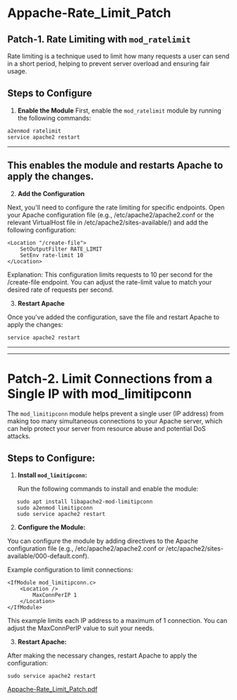 # Appache-Rate_Limit_Patch


## Patch-1. Rate Limiting with `mod_ratelimit`

Rate limiting is a technique used to limit how many requests a user can send in a short period, helping to prevent server overload and ensuring fair usage.

## Steps to Configure

1. **Enable the Module**
First, enable the `mod_ratelimit` module by running the following commands:

```
a2enmod ratelimit
service apache2 restart
```
---
This enables the module and restarts Apache to apply the changes.
---

2. **Add the Configuration**

Next, you'll need to configure the rate limiting for specific endpoints. Open your Apache configuration file (e.g., /etc/apache2/apache2.conf or the relevant VirtualHost file in /etc/apache2/sites-available/) and add the following configuration:

```
<Location "/create-file">
    SetOutputFilter RATE_LIMIT
    SetEnv rate-limit 10
</Location>
```

Explanation:
This configuration limits requests to 10 per second for the /create-file endpoint.
You can adjust the rate-limit value to match your desired rate of requests per second.

3. **Restart Apache**

Once you've added the configuration, save the file and restart Apache to apply the changes:
```
service apache2 restart
```

---
---

# Patch-2. Limit Connections from a Single IP with mod_limitipconn

The `mod_limitipconn` module helps prevent a single user (IP address) from making too many simultaneous connections to your Apache server, which can help protect your server from resource abuse and potential DoS attacks.

## Steps to Configure:

1. **Install `mod_limitipconn`:**

   Run the following commands to install and enable the module:

```
   sudo apt install libapache2-mod-limitipconn
   sudo a2enmod limitipconn
   sudo service apache2 restart
```

2. **Configure the Module:**

You can configure the module by adding directives to the Apache configuration file (e.g., /etc/apache2/apache2.conf or /etc/apache2/sites-available/000-default.conf).

Example configuration to limit connections:

```
<IfModule mod_limitipconn.c>
    <Location />
        MaxConnPerIP 1
    </Location>
</IfModule>
```

This example limits each IP address to a maximum of 1 connection.
You can adjust the MaxConnPerIP value to suit your needs.

3. **Restart Apache:**

After making the necessary changes, restart Apache to apply the configuration:
```
sudo service apache2 restart
```



[Appache-Rate_Limit_Patch.pdf](https://github.com/user-attachments/files/17804211/Appache-Rate_Limit_Patch.pdf)
